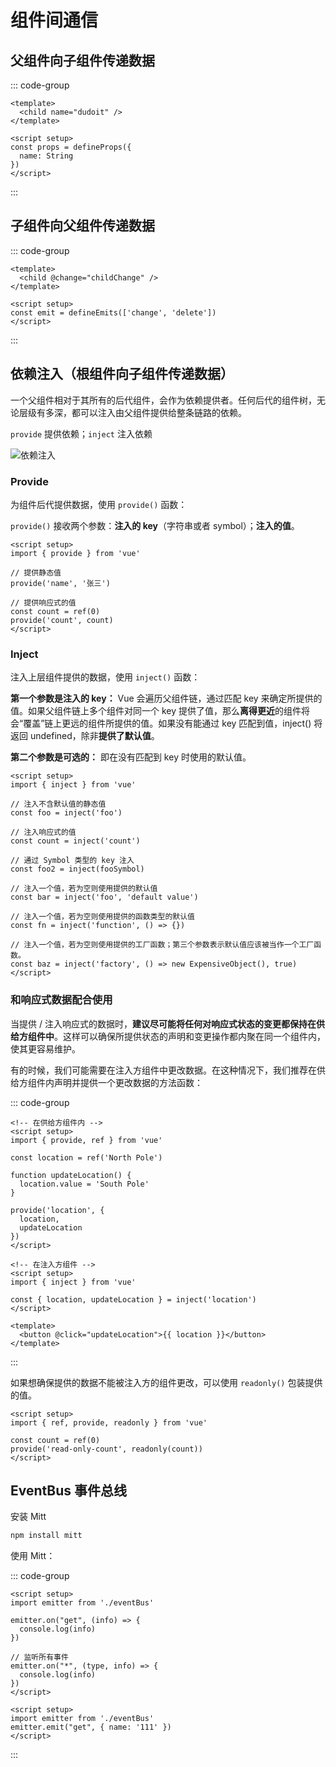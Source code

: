 # 组件间通信

## 父组件向子组件传递数据

::: code-group

```Vue [parent.vue]
<template>
  <child name="dudoit" />
</template>
```

```Vue [child.vue]
<script setup>
const props = defineProps({
  name: String
})
</script>
```

:::

## 子组件向父组件传递数据

::: code-group

```Vue [parent.vue]
<template>
  <child @change="childChange" />
</template>
```

```Vue [child.vue]
<script setup>
const emit = defineEmits(['change', 'delete'])
</script>
```

:::

## 依赖注入（根组件向子组件传递数据）

一个父组件相对于其所有的后代组件，会作为依赖提供者。任何后代的组件树，无论层级有多深，都可以注入由父组件提供给整条链路的依赖。

`provide` 提供依赖；`inject` 注入依赖

![依赖注入](https://cn.vuejs.org/assets/provide-inject.3e0505e4.png)

### Provide

为组件后代提供数据，使用 `provide()` 函数：

`provide()` 接收两个参数：**注入的 key**（字符串或者 symbol）；**注入的值**。

```Vue
<script setup>
import { provide } from 'vue'

// 提供静态值
provide('name', '张三')

// 提供响应式的值
const count = ref(0)
provide('count', count)
</script>
```

### Inject

注入上层组件提供的数据，使用 `inject()` 函数：

**第一个参数是注入的 key：** Vue 会遍历父组件链，通过匹配 key 来确定所提供的值。如果父组件链上多个组件对同一个 key 提供了值，那么**离得更近**的组件将会“覆盖”链上更远的组件所提供的值。如果没有能通过 key 匹配到值，inject() 将返回 undefined，除非**提供了默认值**。

**第二个参数是可选的：** 即在没有匹配到 key 时使用的默认值。

```Vue
<script setup>
import { inject } from 'vue'

// 注入不含默认值的静态值
const foo = inject('foo')

// 注入响应式的值
const count = inject('count')

// 通过 Symbol 类型的 key 注入
const foo2 = inject(fooSymbol)

// 注入一个值，若为空则使用提供的默认值
const bar = inject('foo', 'default value')

// 注入一个值，若为空则使用提供的函数类型的默认值
const fn = inject('function', () => {})

// 注入一个值，若为空则使用提供的工厂函数；第三个参数表示默认值应该被当作一个工厂函数。
const baz = inject('factory', () => new ExpensiveObject(), true)
</script>
```

### 和响应式数据配合使用

当提供 / 注入响应式的数据时，**建议尽可能将任何对响应式状态的变更都保持在供给方组件中**。这样可以确保所提供状态的声明和变更操作都内聚在同一个组件内，使其更容易维护。

有的时候，我们可能需要在注入方组件中更改数据。在这种情况下，我们推荐在供给方组件内声明并提供一个更改数据的方法函数：

::: code-group

```Vue [parent.vue]
<!-- 在供给方组件内 -->
<script setup>
import { provide, ref } from 'vue'

const location = ref('North Pole')

function updateLocation() {
  location.value = 'South Pole'
}

provide('location', {
  location,
  updateLocation
})
</script>
```

```Vue [child.vue]
<!-- 在注入方组件 -->
<script setup>
import { inject } from 'vue'

const { location, updateLocation } = inject('location')
</script>

<template>
  <button @click="updateLocation">{{ location }}</button>
</template>
```

:::

如果想确保提供的数据不能被注入方的组件更改，可以使用 `readonly()` 包装提供的值。

```Vue
<script setup>
import { ref, provide, readonly } from 'vue'

const count = ref(0)
provide('read-only-count', readonly(count))
</script>
```

## EventBus 事件总线

安装 Mitt

```Bash
npm install mitt
```

使用 Mitt：

::: code-group

```Vue [parent.vue]
<script setup>
import emitter from './eventBus'

emitter.on("get", (info) => {
  console.log(info)
})

// 监听所有事件
emitter.on("*", (type, info) => {
  console.log(info)
})
</script>
```

```Vue [child.vue]
<script setup>
import emitter from './eventBus'
emitter.emit("get", { name: '111' })
</script>
```

:::